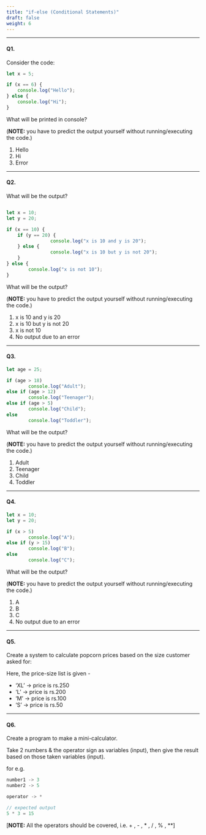 ```yaml
---
title: "if-else (Conditional Statements)"
draft: false
weight: 6
---
```


---

#### Q1.

Consider the code:

```jsx
let x = 5;

if (x == 6) {
    console.log("Hello");
} else {
    console.log("Hi");
}
```

What will be printed in console?

(**NOTE:** you have to predict the output yourself without running/executing the code.)

1. Hello
2. Hi
3. Error

---

#### Q2.

What will be the output?

```jsx

let x = 10; 
let y = 20;

if (x == 10) {
    if (y == 20) {
				console.log("x is 10 and y is 20");
    } else {
				console.log("x is 10 but y is not 20");
    }
} else {
		console.log("x is not 10");
}
```

What will be the output?

(**NOTE:** you have to predict the output yourself without running/executing the code.)

1. x is 10 and y is 20
2. x is 10 but y is not 20
3. x is not 10
4. No output due to an error

---

#### Q3.

```jsx
let age = 25;

if (age > 18)
		console.log("Adult");
else if (age > 12)
		console.log("Teenager");
else if (age > 5)
		console.log("Child");
else
		console.log("Toddler");
```

What will be the output?

(**NOTE:** you have to predict the output yourself without running/executing the code.)

1. Adult
2. Teenager
3. Child
4. Toddler

---

#### Q4.

```jsx
let x = 10;
let y = 20;

if (x > 5)
		console.log("A");
else if (y > 15)
		console.log("B");
else
		console.log("C");
```

What will be the output?

(**NOTE:** you have to predict the output yourself without running/executing the code.)

1. A
2. B
3. C
4. No output due to an error

---

#### Q5.

Create a system to calculate popcorn prices based on the size customer asked for:

Here, the price-size list is given - 
- ‘XL’ → price is rs.250
- ‘L’ → price is rs.200
- ‘M’ → price is rs.100
- ‘S’ → price is rs.50

---

#### Q6.

Create a program to make a mini-calculator.

Take 2 numbers & the operator sign as variables (input), then give the result based on those taken variables (input).

for e.g.

```jsx
number1 -> 3
number2 -> 5

operator -> *

// expected output
5 * 3 = 15
```

[**NOTE:** All the operators should be covered, i.e. + , - , * , / , % , **]